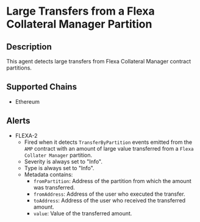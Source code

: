 # Large Transfers from a Flexa Collateral Manager Partition

## Description

This agent detects large transfers from Flexa Collateral Manager contract partitions.

## Supported Chains

- Ethereum

## Alerts

- FLEXA-2 
    * Fired when it detects `TransferByPartition` events emitted from the `AMP` contract with an amount of large value transferred from a `Flexa Collater Manager` partition.
    * Severity is always set to "Info".
    * Type is always set to "Info".
    * Metadata contains: 
        * `fromPartition`: Address of the partition from which the amount was transferred.
        * `fromAddress`: Address of the user who executed the transfer.
        * `toAddress`: Address of the user who received the transferred amount.
        * `value`: Value of the transferred amount. 
